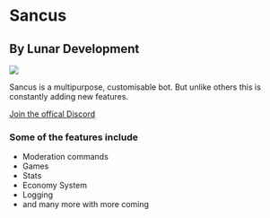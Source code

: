 # **Sancus**

## **By Lunar Development**

![](https://img.shields.io/circleci/build/github/SolarBAM404/sancus-private?token=9e55b946a7aeb4b42457f2a9d61df9cf101a0533)

Sancus is a multipurpose, customisable bot. But unlike others this is constantly adding new features.


[Join the offical Discord](https://discord.gg/XZB8mnY6f8)

### Some of the features include

+ Moderation commands
+ Games
+ Stats
+ Economy System
+ Logging
+ and many more with more coming
